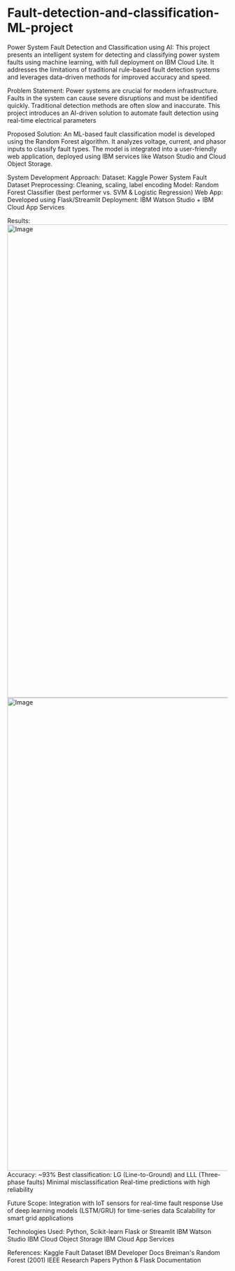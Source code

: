 # Fault-detection-and-classification-ML-project

Power System Fault Detection and Classification using AI:
This project presents an intelligent system for detecting and classifying power system faults using machine learning, with full deployment on IBM Cloud Lite. It addresses the limitations of traditional rule-based fault detection systems and leverages data-driven methods for improved accuracy and speed.

Problem Statement:
Power systems are crucial for modern infrastructure. Faults in the system can cause severe disruptions and must be identified quickly. Traditional detection methods are often slow and inaccurate. This project introduces an AI-driven solution to automate fault detection using real-time electrical parameters

Proposed Solution:
An ML-based fault classification model is developed using the Random Forest algorithm. It analyzes voltage, current, and phasor inputs to classify fault types. The model is integrated into a user-friendly web application, deployed using IBM services like Watson Studio and Cloud Object Storage.

System Development Approach:
Dataset: Kaggle Power System Fault Dataset
Preprocessing: Cleaning, scaling, label encoding
Model: Random Forest Classifier (best performer vs. SVM & Logistic Regression)
Web App: Developed using Flask/Streamlit
Deployment: IBM Watson Studio + IBM Cloud App Services

Results:
<img width="1920" height="1080" alt="Image" src="https://github.com/user-attachments/assets/79ea3403-7800-434e-bc53-b825db8a4a40" />
<img width="1920" height="1080" alt="Image" src="https://github.com/user-attachments/assets/a9268927-8592-42ae-9891-1556d4cf236d" />
Accuracy: ~93%
Best classification: LG (Line-to-Ground) and LLL (Three-phase faults)
Minimal misclassification
Real-time predictions with high reliability

Future Scope:
Integration with IoT sensors for real-time fault response
Use of deep learning models (LSTM/GRU) for time-series data
Scalability for smart grid applications

Technologies Used:
Python, Scikit-learn
Flask or Streamlit
IBM Watson Studio
IBM Cloud Object Storage
IBM Cloud App Services

 References:
Kaggle Fault Dataset
IBM Developer Docs
Breiman's Random Forest (2001)
IEEE Research Papers
Python & Flask Documentation


